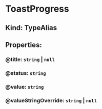 # **ToastProgress**

## **Kind: TypeAlias**

## **Properties**:

### @title: `string` | `null`

### @status: `string`

### @value: `string`

### @valueStringOverride: `string` | `null`
